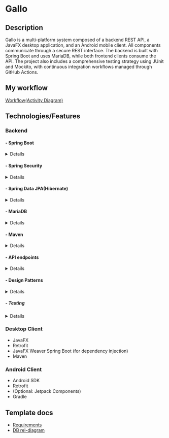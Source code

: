 # Gallo

## Description
Gallo is a multi-platform system composed of a backend REST API, a JavaFX desktop application, and an Android mobile client. All components communicate through a secure REST interface. The backend is built with Spring Boot and uses MariaDB, while both frontend clients consume the API. The project also includes a comprehensive testing strategy using JUnit and Mockito, with continuous integration workflows managed through GitHub Actions.

## My workflow
[Workflow(Activity Diagram)](https://drive.google.com/file/d/1pbfhECpNCoFXqrq4_ybv9qA-STdyB9cL/view?usp=sharing)

## Technologies/Features
### Backend
#### - Spring Boot
<details>
<summary>Details</summary>

Main framework used to run API REST service, beans configuration and dependency management.

</details>

#### - Spring Security
<details>
<summary>Details</summary>

- **Filter chain:**
Matches permissions of authorities/roles provided by DB and functional requirements documents exposing/locking endpoint. Also used for filter and UserDetailsService usage.

- **JWT:**
JSON Web Token Authentication implementation with Spring Security dependency. Using filters to validate, attempt, fail and success authentication based on gallo DB account data retrieve with ADMIN/USER authorities.

- **Custom UserDetails:**
As by default UserDetails class contains only username usage, custom UserDetails implementation class added with email attribute matching DB account table giving User details context to the whole system.

- **Custom UserDetailsService:**
This service is used with the default UserDetails service loadUserByUsername override method replacing common UserDetails return object for previously described Custom UserDetails implementation.

</details>

#### - Spring Data JPA(Hibernate)
<details>
<summary>Details</summary>

- **Entities:**
Each table, field and constraint has been mapped respectively to Gallo MariaDB database.

- **Repositories:**
Provided repository layer between service and db creating queries derived by method name or personalized JPQL queries to avoid repetition and only "usage of defaults".

</details>

#### - MariaDB
<details>
<summary>Details</summary>

SQL creation and insert script for retrieve and store of Gallo workout app.

</details>

#### - Maven
<details>
<summary>Details</summary>

- **Directory paths:**
Defined to package ease of use for workflow on local Maven testing and GitHub Actions CI. 

</details>

#### - API endpoints
<details>
<summary>Details</summary>

- **Controller endpoint layer:**
Used for the only purpose of exposing business logic resolved data for HTTP requests. 

- **DTOs:**
Input and output requests on controller endpoints contains DTO usage to provide responsibilites separation on entities, JSON Mapper requests/responses properties configurations and personalized validation annotations.

- **Personalized annotations:**
Grants pre-constraint validation in order to throw respective exception avoiding DB/ORM exception variety. Annotations localized on controller methods, DTO cascading fields and cross-parameter class validation. 

- **Exception handler controller:**
Furnish whole platform with personalized exception handling custom message responses.

</details>

#### - Design Patterns
<details>
<summary>Details</summary>

- **Builder:**
Used for entities instance declaration on runtime and testing.

</details>

##### - Testing
<details>
<summary>Details</summary>

Tests implements JUnit, Mockito, AssertJ and H2 DE, intended to validate data/methods correct functionality integrity for local test and remote CI.

</details>


### Desktop Client 
- JavaFX  
- Retrofit  
- JavaFX Weaver Spring Boot (for dependency injection)  
- Maven

### Android Client
- Android SDK  
- Retrofit  
- (Optional: Jetpack Components)  
- Gradle

## Template docs
- [Requirements](https://drive.google.com/file/d/1diq_zjKFh7muv0KoUWesED698ZbEQZOE/view?usp=sharing)
- [DB rel-diagram](https://drive.google.com/file/d/17Mow6Cy2x-wizXpR6F3c3Lj6hZUB44Gi/view?usp=sharing)


